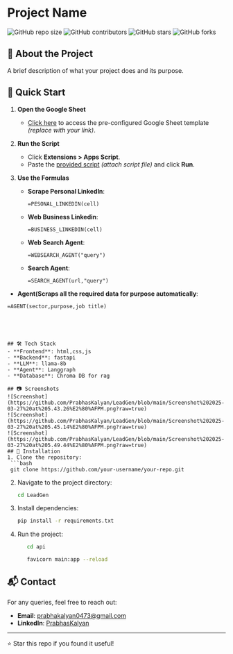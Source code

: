 # Project Name

![GitHub repo size](https://img.shields.io/github/repo-size/your-username/your-repo)
![GitHub contributors](https://img.shields.io/github/contributors/your-username/your-repo)
![GitHub stars](https://img.shields.io/github/stars/your-username/your-repo?style=social)
![GitHub forks](https://img.shields.io/github/forks/your-username/your-repo?style=social)

## 🚀 About the Project
A brief description of what your project does and its purpose.

## 🚀 **Quick Start**
1. **Open the Google Sheet**  
   - [Click here](#) to access the pre-configured Google Sheet template *(replace with your link)*.

2. **Run the Script**  
   - Click **Extensions > Apps Script**.
   - Paste the [provided script](https://script.google.com/macros/s/AKfycbyin8teSUGTc9-xq0KYgc6e_jYwGMEJ-aFE89jIISFIR8zRqCybkDRAr0rCPRxSh-ZRww/exec) *(attach script file)* and click **Run**.

3. **Use the Formulas**  
   - **Scrape Personal LinkedIn**:  
     ```excel
     =PESONAL_LINKEDIN(cell)
     ```
   - **Web Business Linkedin**:  
     ```excel
     =BUSINESS_LINKEDIN(cell)
     ```
   - **Web Search Agent**:  
     ```excel
     =WEBSEARCH_AGENT("query")
     ```
   - **Search Agent**:  
     ```excel
     =SEARCH_AGENT(url,"query")

  - **Agent(Scraps all the required data for purpose automatically**:  
  ```excel
  =AGENT(sector,purpose,job title)

   



## 🛠️ Tech Stack
- **Frontend**: html,css,js
- **Backend**: fastapi
- **LLM**: llama-8b
- **Agent**: Langgraph
- **Database**: Chroma DB for rag

## 📷 Screenshots
![Screenshot](https://github.com/PrabhasKalyan/LeadGen/blob/main/Screenshot%202025-03-27%20at%205.43.26%E2%80%AFPM.png?raw=true)
![Screenshot](https://github.com/PrabhasKalyan/LeadGen/blob/main/Screenshot%202025-03-27%20at%205.45.14%E2%80%AFPM.png?raw=true)
![Screenshot](https://github.com/PrabhasKalyan/LeadGen/blob/main/Screenshot%202025-03-27%20at%205.49.44%E2%80%AFPM.png?raw=true)
## 🔧 Installation
1. Clone the repository:
   ```bash
   git clone https://github.com/your-username/your-repo.git
   ```
2. Navigate to the project directory:
   ```bash
   cd LeadGen
   ```
3. Install dependencies:
   ```bash
   pip install -r requirements.txt
   ```
4. Run the project:
   ```bash
      cd api
   ```
   ```bash
      favicorn main:app --reload
   ```




## 📬 Contact
For any queries, feel free to reach out:
- **Email**: prabhakalyan0473@gmail.com
- **LinkedIn**: [PrabhasKalyan](https://www.linkedin.com/in/PrabhasKalyan)

---

⭐️ Star this repo if you found it useful!


